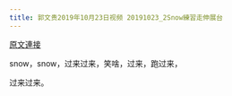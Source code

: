 ```yaml
---
title: 郭文贵2019年10月23日视频 20191023_2Snow練習走伸展台
---
```


[原文連接](https://gnews.org/ThreadView/53479080)

snow，snow，过来过来，笑啥，过来，跑过来，

过来过来。
